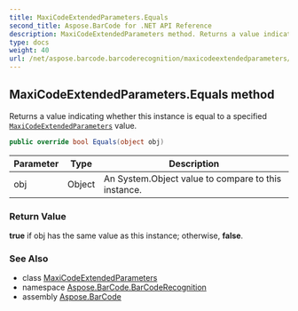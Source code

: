 ```yaml
---
title: MaxiCodeExtendedParameters.Equals
second_title: Aspose.BarCode for .NET API Reference
description: MaxiCodeExtendedParameters method. Returns a value indicating whether this instance is equal to a specified MaxiCodeExtendedParameters value
type: docs
weight: 40
url: /net/aspose.barcode.barcoderecognition/maxicodeextendedparameters/equals/
---
```

## MaxiCodeExtendedParameters.Equals method

Returns a value indicating whether this instance is equal to a specified [`MaxiCodeExtendedParameters`](../) value.

```csharp
public override bool Equals(object obj)
```

| Parameter | Type | Description |
| --- | --- | --- |
| obj | Object | An System.Object value to compare to this instance. |

### Return Value

**true** if obj has the same value as this instance; otherwise, **false**.

### See Also

* class [MaxiCodeExtendedParameters](../)
* namespace [Aspose.BarCode.BarCodeRecognition](../../maxicodeextendedparameters/)
* assembly [Aspose.BarCode](../../../)



